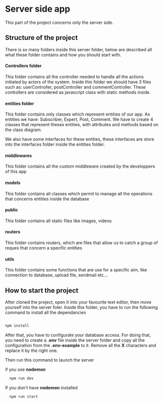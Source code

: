 # Server side app
This part of the project concerns only the server side.

## Structure of the project
There is so many folders inside this server folder, below are described all what these folder contains and how you should start with.

#### Controllers folder
This folder contains all the controller needed to handle all the actions initiated by actors of the system. Inside this folder we should have 3 files such as: userController, postController and commentController. These controllers are considered as javascript class with static methods inside.

#### entities folder
This folder contains only classes which represent entities of our app. As entities we have: Subscriber, Expert, Post, Comment. We have to create 4 classes that represent theses entities, with attributes and methods based on the class diagram.

We also have some interfaces for these entities, these interfaces are store into the interfaces folder inside the entities folder.

#### middlewares
This folder contains all the custom middleware created by the developpers of this app

#### models
This folder contains all classes which permit to manage all the operations that concerns entities inside the database

#### public
This folder contains all static files like images, videos

#### routers
This folder contains routers, which are files that allow us to catch a group of reques that concern a specific entities

#### utils
This folder contains some functions that are use for a specific aim, like connection to database, upload file, sendmail etc...


## How to start the project

After cloned the project, open it into your favourite text editor, then move yourself into the server foler.
Inside this folder, you have to run the following command to install all the dependancies

```bash

npm install
```

After that, you have to configurate your database access. For doing that, you need to create a **.env** file inside the server folder and copy all the configuration from the **.env-example** to it. Remove all the **X** characters and replace it by the right one.

Then run this command to launch the server

if you use **nodemon**
```bash
  npm run dev
```

If you don't have **nodemon** installed
```bash
  npm run start
```